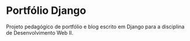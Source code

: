 # Portfólio Django
Projeto pedagógico de portfólio e blog escrito em Django para a disciplina de Desenvolvimento Web II. 
